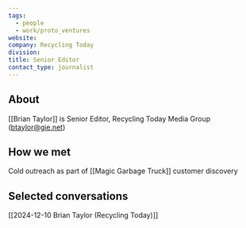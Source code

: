 ```yaml
---
tags:
  - people
  - work/proto_ventures
website: 
company: Recycling Today
division: 
title: Senior Editor
contact_type: journalist
---
```

## About
[[Brian Taylor]] is Senior Editor, Recycling Today Media Group ([btaylor@gie.net](mailto:btaylor@gie.net))

## How we met
Cold outreach as part of [[Magic Garbage Truck]] customer discovery

## Selected conversations
[[2024-12-10 Brian Taylor (Recycling Today)]]